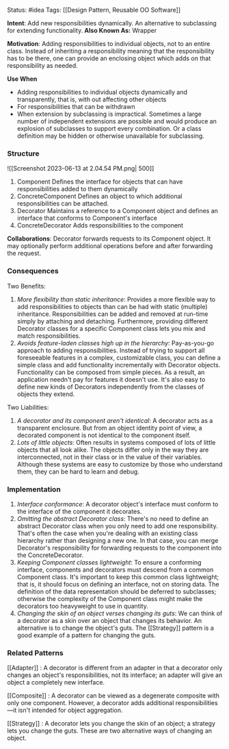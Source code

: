 Status: #idea
Tags: [[Design Pattern, Reusable OO Software]]

**Intent**: Add new responsibilities dynamically. An alternative to subclassing for extending functionality.
**Also Known As:** Wrapper

**Motivation**: Adding responsibilities to individual objects, not to an entire class. Instead of inheriting a responsibility meaning that the responsibility has to be there, one can provide an enclosing object which adds on that responsibility as needed.

**Use When**
- Adding responsibilities to individual objects dynamically and transparently, that is, with out affecting other objects
- For responsibilities that can be withdrawn
- When extension by subclassing is impractical. Sometimes a large number of independent extensions are possible and would produce an explosion of subclasses to support every combination. Or a class definition may be hidden or otherwise unavailable for subclassing.

### Structure

![[Screenshot 2023-06-13 at 2.04.54 PM.png| 500]]

1. Component
		Defines the interface for objects that can have responsibilities added to them dynamically
2. ConcreteComponent
		Defines an object to which additional responsibilities can be attached.
3. Decorator
		Maintains a reference to a Component object and defines an interface that conforms to Component's interface
4. ConcreteDecorator
		Adds responsibilities to the component

**Collaborations**: Decorator forwards requests to its Component object. It may optionally perform additional operations before and after forwarding the request.

### Consequences
Two Benefits:
1. *More flexibility than static inheritance*: Provides a more flexible way to add responsibilities to objects than can be had with static (multiple) inheritance. Responsibilities can be added and removed at run-time simply by attaching and detaching. Furthermore, providing different Decorator classes for a specific Component class lets you mix and match responsibilities.
2. *Avoids feature-laden classes high up in the hierarchy*: Pay-as-you-go approach to adding responsibilities. Instead of trying to support all foreseeable features in a complex, customizable class, you can define a simple class and add functionality incrementally with Decorator objects. Functionality can be composed from simple pieces. As a result, an application needn't pay for features it doesn't use. It's also easy to define new kinds of Decorators independently from the classes of objects they extend.

Two Liabilities:
1. *A decorator and its component aren't identical*: A decorator acts as a transparent enclosure. But from an object identity point of view, a decorated component is not identical to the component itself.
2. *Lots of little objects*: Often results in systems composed of lots of little objects that all look alike. The objects differ only in the way they are interconnected, not in their class or in the value of their variables. Although these systems are easy to customize by those who understand them, they can be hard to learn and debug.

### Implementation
1. *Interface conformance*: A decorator object's interface must conform to the interface of the component it decorates.
2. *Omitting the abstract Decorator class*: There's no need to define an abstract Decorator class when you only need to add one responsibility. That's often the case when you're dealing with an existing class hierarchy rather than designing a new one. In that case, you can merge Decorator's responsibility for forwarding requests to the component into the ConcreteDecorator.
3. *Keeping Component classes lightweight*: To ensure a conforming interface, components and decorators must descend from a common Component class. It's important to keep this common class lightweight; that is, it should focus on defining an interface, not on storing data. The definition of the data representation should be deferred to subclasses; otherwise the complexity of the Component class might make the decorators too heavyweight to use in quantity.
4. *Changing the skin of an object verses changing its guts*: We can think of a decorator as a skin over an object that changes its behavior. An alternative is to change the object's guts. The [[Strategy]] pattern is a good example of a pattern for changing the guts.

### Related Patterns
[[Adapter]] : A decorator is different from an adapter in that a decorator only changes an object's responsibilities, not its interface; an adapter will give an object a completely new interface.

[[Composite]] : A decorator can be viewed as a degenerate composite with only one component. However, a decorator adds additional responsibilities—it isn't intended for object aggregation.

[[Strategy]] : A decorator lets you change the skin of an object; a strategy lets you change the guts. These are two alternative ways of changing an object.